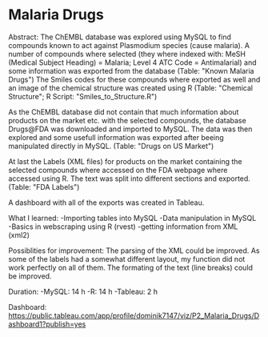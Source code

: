 # Malaria Drugs

Abstract:
The ChEMBL database was explored using MySQL to find compounds known to act against Plasmodium species (cause malaria). A number of compounds where selected (they where indexed with: MeSH (Medical Subject Heading) = Malaria; Level 4 ATC Code = Antimalarial) and some information was exported from the database (Table: "Known Malaria Drugs")
The Smiles codes for these compounds where exported as well and an image of the chemical structure was created using R (Table: "Chemical Structure"; R Script: "Smiles_to_Structure.R")

As the ChEMBL database did not contain that much information about products on the market etc. with the selected compounds, the database Drugs@FDA was downloaded and imported to MySQL. The data was then explored and some usefull information was exported after beeing manipulated directly in MySQL. (Table: "Drugs on US Market")

At last the Labels (XML files) for products on the market containing the selected compounds where accessed on the FDA webpage where accessed using R. The text was split into different sections and exported. (Table: "FDA Labels")

A dashboard with all of the exports was created in Tableau.

What I learned:
-Importing tables into MySQL
-Data manipulation in MySQL
-Basics in webscraping using R (rvest)
-getting information from XML (xml2)

Possiblities for improvement:
The parsing of the XML could be improved. As some of the labels had a somewhat different layout, my function did not work perfectly on all of them.
The formating of the text (line breaks) could be improved.


Duration:
-MySQL: 14 h
-R: 14 h
-Tableau: 2 h

Dashboard: https://public.tableau.com/app/profile/dominik7147/viz/P2_Malaria_Drugs/Dashboard1?publish=yes

